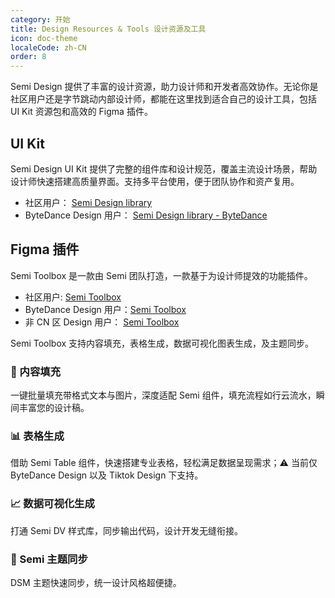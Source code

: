 ```yaml
---
category: 开始
title: Design Resources & Tools 设计资源及工具
icon: doc-theme
localeCode: zh-CN
order: 8
---
```


Semi Design 提供了丰富的设计资源，助力设计师和开发者高效协作。无论你是社区用户还是字节跳动内部设计师，都能在这里找到适合自己的设计工具，包括 UI Kit 资源包和高效的 Figma 插件。

## UI Kit
Semi Design UI Kit 提供了完整的组件库和设计规范，覆盖主流设计场景，帮助设计师快速搭建高质量界面。支持多平台使用，便于团队协作和资产复用。
- 社区用户： [Semi Design library](https://www.figma.com/community/file/1509783980598707066/semi-design-library)
- ByteDance Design 用户： [Semi Design library - ByteDance](https://www.figma.com/design/81rCf36kFTcxedsGgAibzd/Semi-Design--Base-?t=uy6hMwE8gwGgijZF-0)

## Figma 插件
Semi Toolbox 是一款由 Semi 团队打造，一款基于为设计师提效的功能插件。
- 社区用户: [Semi Toolbox](https://www.figma.com/community/plugin/1450409416307888169/semi-toolbox)
- ByteDance Design 用户：[Semi Toolbox](https://www.figma.com/community/plugin/1435200322193309779)
- 非 CN 区 Design 用户： [Semi Toolbox](https://www.figma.com/community/plugin/1435204511882469475)

Semi Toolbox 支持内容填充，表格生成，数据可视化图表生成，及主题同步。

### 📝 内容填充

一键批量填充带格式文本与图片，深度适配 Semi 组件，填充流程如行云流水，瞬间丰富您的设计稿。<br />
<MyImage src="https://lf3-static.bytednsdoc.com/obj/eden-cn/ptlz_zlp/ljhwZthlaukjlkulzlp/figma-toolbox/docs/content-fill.gif" width="885" />


### 📊 表格生成
借助 Semi Table 组件，快速搭建专业表格，轻松满足数据呈现需求；⚠️ 当前仅 ByteDance Design 以及 Tiktok Design 下支持。<br />
<MyImage src="https://lf3-static.bytednsdoc.com/obj/eden-cn/ptlz_zlp/ljhwZthlaukjlkulzlp/figma-toolbox/docs/dv.gif" width="885"  />


### 📈 数据可视化生成

打通 Semi DV 样式库，同步输出代码，设计开发无缝衔接。<br />
<MyImage src="https://lf3-static.bytednsdoc.com/obj/eden-cn/ptlz_zlp/ljhwZthlaukjlkulzlp/figma-toolbox/docs/dv.gif" width="885" />


### 🎨 Semi 主题同步

DSM 主题快速同步，统一设计风格超便捷。<br/>
<MyImage src="https://lf3-static.bytednsdoc.com/obj/eden-cn/ptlz_zlp/ljhwZthlaukjlkulzlp/figma-toolbox/docs/themeSync.jpeg" width="387"  />